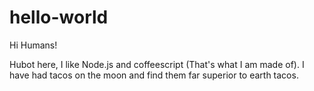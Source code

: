 # hello-world

Hi Humans!

Hubot here, I like Node.js and coffeescript (That's what I am made of).
I have had tacos on the moon and find them far superior to earth tacos.
